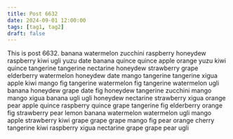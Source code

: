 ```yaml
---
title: Post 6632
date: 2024-09-01 12:00:00
tags: [tag1, tag2]
draft: false
---
```

This is post 6632.
banana
watermelon
zucchini
raspberry
honeydew
raspberry
kiwi
ugli
yuzu
date
banana
quince
quince
apple
orange
yuzu
kiwi
quince
tangerine
tangerine
nectarine
honeydew
strawberry
grape
elderberry
watermelon
honeydew
date
mango
tangerine
tangerine
xigua
apple
kiwi
mango
fig
tangerine
watermelon
fig
tangerine
watermelon
ugli
banana
honeydew
grape
date
fig
honeydew
tangerine
zucchini
mango
mango
xigua
banana
ugli
ugli
honeydew
nectarine
strawberry
xigua
orange
pear
apple
quince
raspberry
quince
grape
tangerine
fig
elderberry
orange
fig
strawberry
pear
lemon
banana
watermelon
watermelon
ugli
mango
apple
strawberry
kiwi
grape
grape
grape
mango
fig
pear
orange
cherry
tangerine
kiwi
raspberry
xigua
nectarine
grape
grape
pear
ugli
